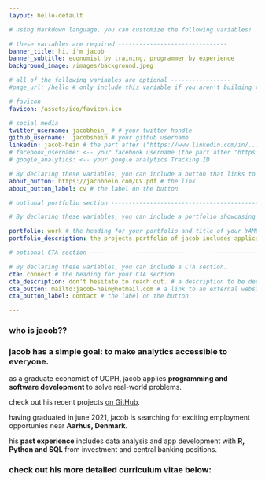 ```yaml
---
layout: hello-default

# using Markdown language, you can customize the following variables!

# these variables are required -------------------------------
banner_title: hi, i'm jacob
banner_subtitle: economist by training, programmer by experience
background_image: /images/background.jpeg

# all of the following variables are optional -----------------
#page_url: /hello # only include this variable if you aren't building the page to your primary domain 

# favicon
favicon: /assets/ico/favicon.ico

# social media
twitter_username: jacobhein_ # # your twitter handle
github_username:  jacobshein # your github username
linkedin: jacob-hein # the part after ("https://www.linkedin.com/in/...")
# facebook_username: <-- your facebook username (the part after "https://www.facebook.com/...")
# google_analytics: <-- your google analytics Tracking ID

# By declaring these variables, you can include a button that links to an external website or to media.
about_button: https://jacobhein.com/CV.pdf # the link
about_button_label: cv # the label on the button

# optional portfolio section ------------------------------------------

# By declaring these variables, you can include a portfolio showcasing your work and organize your portfolio's items into a custom layout, all without adding any CSS. In addition, you must 1) create an HTML file in the_includes folder for each project with the text you'd like to display, and 2) create a YAML file in the _data folder describing the order in which each project should be shown and categorized. See `/includes/example.html` and `/_data/work.yml` for examples.

portfolio: work # the heading for your portfolio and title of your YAML file
portfolio_description: the projects portfolio of jacob includes applications of machine learning, statistical analysis and econometrics. check out some of them below. # a description to be desplayed below the heading and above the content

# optional CTA section --------------------------------------------------

# By declaring these variables, you can include a CTA section.
cta: connect # the heading for your CTA section
cta_description: don't hesitate to reach out. # a description to be desplayed below the heading and above the content
cta_button: mailto:jacob-hein@hotmail.com # a link to an external website or to media
cta_button_label: contact # the label on the button

---			
```

[//]: # (write a bit about yourself here)
### who is **jacob?**? 

### jacob has a simple goal: to make analytics accessible to **everyone**.  
  
as a graduate economist of UCPH, jacob applies **programming and software development** to solve real-world problems.

check out his recent projects [on GitHub](https://github.com/jacobshein).
  
having graduated in june 2021, jacob is searching for exciting employment opportunies near **Aarhus, Denmark**. 

his **past experience** includes data analysis and app development with **R, Python and SQL** from investment and central banking positions.

### check out his more detailed curriculum vitae below: